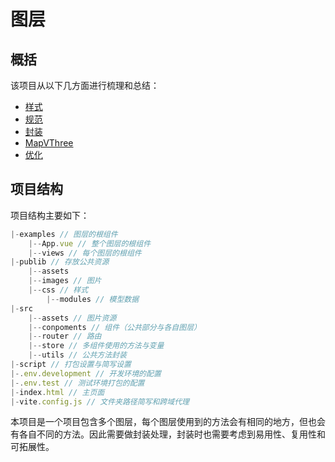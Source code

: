 # 图层

## 概括

该项目从以下几方面进行梳理和总结：

- [样式](/project/baidu/layer/样式.md)
- [规范](/project/baidu/layer/规范.md)
- [封装](/project/baidu/layer/封装.md)
- [MapVThree](/project/baidu/layer/MapVThree.md)
- [优化](/project/baidu/layer/优化.md)

## 项目结构

项目结构主要如下：

```js
|-examples // 图层的根组件
	|--App.vue // 整个图层的根组件
	|--views // 每个图层的根组件
|-publib // 存放公共资源
	|--assets
  	|--images // 图片
    |--css // 样式
		|--modules // 模型数据
|-src
	|--assets // 图片资源
	|--conpoments // 组件（公共部分与各自图层）
	|--router // 路由
	|--store // 多组件使用的方法与变量
	|--utils // 公共方法封装
|-script // 打包设置与简写设置
|-.env.development // 开发环境的配置
|-.env.test // 测试环境打包的配置
|-index.html // 主页面
|-vite.config.js // 文件夹路径简写和跨域代理
```

本项目是一个项目包含多个图层，每个图层使用到的方法会有相同的地方，但也会有各自不同的方法。因此需要做封装处理，封装时也需要考虑到易用性、复用性和可拓展性。
